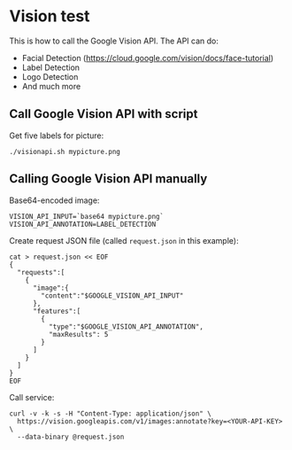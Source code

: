 # Vision test

This is how to call the Google Vision API. The API can do:

* Facial Detection (https://cloud.google.com/vision/docs/face-tutorial)
* Label Detection
* Logo Detection
* And much more

## Call Google Vision API with script

Get five labels for picture:

```
./visionapi.sh mypicture.png
```

## Calling Google Vision API manually

Base64-encoded image:

```
VISION_API_INPUT=`base64 mypicture.png`
VISION_API_ANNOTATION=LABEL_DETECTION
```

Create request JSON file (called `request.json` in this example):

```
cat > request.json << EOF
{
  "requests":[
    {
      "image":{
        "content":"$GOOGLE_VISION_API_INPUT"
      },
      "features":[
        {
          "type":"$GOOGLE_VISION_API_ANNOTATION",
          "maxResults": 5
        }
      ]
    }
  ]
}
EOF
```

Call service:

```
curl -v -k -s -H "Content-Type: application/json" \
  https://vision.googleapis.com/v1/images:annotate?key=<YOUR-API-KEY> \
  --data-binary @request.json
```
